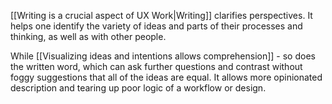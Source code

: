 [[Writing is a crucial aspect of UX Work|Writing]] clarifies perspectives. It helps one identify the variety of ideas and parts of their processes and thinking, as well as with other people.

While [[Visualizing ideas and intentions allows comprehension]] - so does the written word, which can ask further questions and contrast without foggy suggestions that all of the ideas are equal. It allows more opinionated description and tearing up poor logic of a workflow or design.

